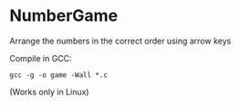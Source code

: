 # NumberGame

Arrange the numbers in the correct order using arrow keys

Compile in GCC:

<code>gcc -g -o game -Wall *.c</code>

(Works only in Linux)
